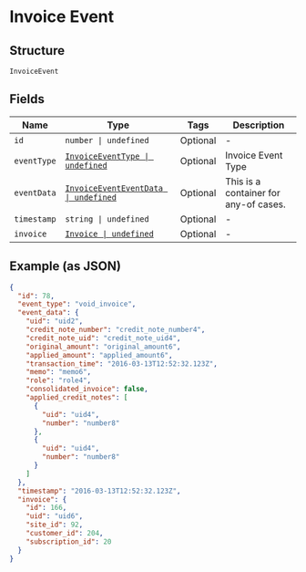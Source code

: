
# Invoice Event

## Structure

`InvoiceEvent`

## Fields

| Name | Type | Tags | Description |
|  --- | --- | --- | --- |
| `id` | `number \| undefined` | Optional | - |
| `eventType` | [`InvoiceEventType \| undefined`](../../doc/models/invoice-event-type.md) | Optional | Invoice Event Type |
| `eventData` | [`InvoiceEventEventData \| undefined`](../../doc/models/containers/invoice-event-event-data.md) | Optional | This is a container for any-of cases. |
| `timestamp` | `string \| undefined` | Optional | - |
| `invoice` | [`Invoice \| undefined`](../../doc/models/invoice.md) | Optional | - |

## Example (as JSON)

```json
{
  "id": 78,
  "event_type": "void_invoice",
  "event_data": {
    "uid": "uid2",
    "credit_note_number": "credit_note_number4",
    "credit_note_uid": "credit_note_uid4",
    "original_amount": "original_amount6",
    "applied_amount": "applied_amount6",
    "transaction_time": "2016-03-13T12:52:32.123Z",
    "memo": "memo6",
    "role": "role4",
    "consolidated_invoice": false,
    "applied_credit_notes": [
      {
        "uid": "uid4",
        "number": "number8"
      },
      {
        "uid": "uid4",
        "number": "number8"
      }
    ]
  },
  "timestamp": "2016-03-13T12:52:32.123Z",
  "invoice": {
    "id": 166,
    "uid": "uid6",
    "site_id": 92,
    "customer_id": 204,
    "subscription_id": 20
  }
}
```

